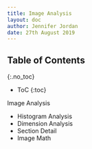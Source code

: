 ```yaml
---
title: Image Analysis
layout: doc
author: Jennifer Jordan
date: 27th August 2019
---
```


## Table of Contents
{:.no_toc}
* ToC
{:toc}


Image Analysis
- Histogram Analysis
- Dimension Analysis
- Section Detail
- Image Math
